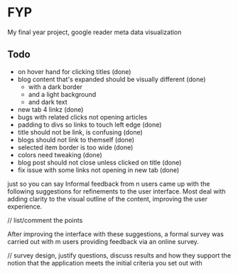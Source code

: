 # FYP

My final year project, google reader meta data visualization

## Todo

 - on hover hand for clicking titles (done)
 - blog content that's expanded should be visually different (done)
    - with a dark border
    - and a light background
    - and dark text
 - new tab 4 linkz (done)
 - bugs with related clicks not opening articles 
 - padding to divs so links to touch left edge (done)
 - title should not be link, is confusing (done)
 - blogs should not link to themself (done)
 - selected item border is too wide (done)
 - colors need tweaking (done)
 - blog post should not close unless clicked on title (done)
 - fix issue with some links not opening in new tab (done)


 just so you can say Informal feedback from n users came up with the following suggestions for refinements to the user interface. Most deal with adding clarity to the visual outline of the content, improving the user experience. 

// list/comment the points

After improving the interface with these suggestions, a formal survey was carried out with m users providing feedback via an online survey.

// survey design, justify questions, discuss results and how they support the notion that the application meets the initial criteria you set out with